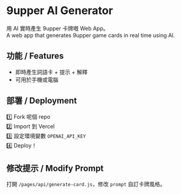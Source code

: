 # 9upper AI Generator

用 AI 實時產生 9upper 卡牌嘅 Web App。  
A web app that generates 9upper game cards in real time using AI.

## 功能 / Features
- 即時產生詞語卡 + 提示 + 解釋
- 可用於手機或電腦

## 部署 / Deployment
1️⃣ Fork 呢個 repo  
2️⃣ Import 到 Vercel  
3️⃣ 設定環境變數 `OPENAI_API_KEY`  
4️⃣ Deploy！

## 修改提示 / Modify Prompt
打開 `/pages/api/generate-card.js`，修改 `prompt` 自訂卡牌風格。
